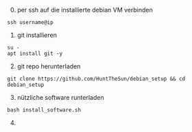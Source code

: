 0. per ssh auf die installierte debian VM verbinden
```
ssh username@ip
```

1. git installieren  
```
su - 
apt install git -y
```

2. git repo herunterladen
```
git clone https://github.com/HuntTheSun/debian_setup && cd debian_setup
```

3. nützliche software runterladen 
```
bash install_software.sh
```

4. 

